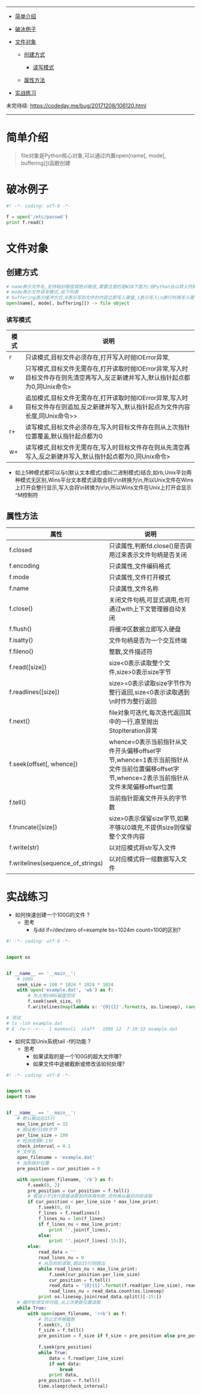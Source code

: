 ----

* [简单介绍](#简单介绍)
* [破冰例子](#破冰例子)
* [文件对象](文件对象)

  * [创建方式](#创建方式)
    * [读写模式](#读写模式)

  * [属性方法](#属性方法)
* [实战练习](#实战练习)

未完待续: https://codeday.me/bug/20171208/106120.html

----

# 简单介绍

> file对象是Python核心对象,可以通过内置open(name[, mode[, buffering]])函数创建

# 破冰例子

```python
#! -*- coding: utf-8 -*-

f = open('/etc/passwd')
print f.read()
```

# 文件对象

## 创建方式

````python
# name表示文件名,支持相对路径或绝对路径,需要注意的是WIN下面为\但Python会以转义符解析,所以需要写成\\形式
# mode表示文件读写模式,如下列表
# buffering表示缓冲方式,0表示写到文件的内容立即写入硬盘,1表示写入\n换行时再写入硬盘,小于0表示使用系统默认缓冲大小,大于1时表示使用其作为缓冲大小
open(name[, mode[, buffering]]) -> file object 
````

### 读写模式

| 模式 | 说明                                                         |
| ---- | ------------------------------------------------------------ |
| r    | 只读模式,目标文件必须存在,打开写入时抛IOError异常,           |
| w    | 只写模式,目标文件无需存在,打开读取时抛IOError异常,写入时目标文件存在则先清空再写入,反正新建并写入,默认指针起点都为0,同Unix命令> |
| a    | 追加模式,目标文件无需存在,打开读取时抛IOError异常,写入时目标文件存在则追加,反之新建并写入,默认指针起点为文件内容长度,同Unix命令>> |
| r+   | 读写模式,目标文件必须存在,写入时目标文件存在则从上次指针位置覆盖,默认指针起点都为0 |
| w+   | 读写模式,目标文件无需存在,写入时目标文件存在则从先清空再写入,反之新建并写入,默认指针起点都为0,同Unix命令> |

* 如上5种模式都可以与t(默认文本模式)或b(二进制模式)结合,如rb,Unix平台两种模式无区别,Wins平台文本模式读取会将\r\n转换为\n,所以Unix文件在Wins上打开会整行显示,写入会将\n转换为\r\n,所以Wins文件在Unix上打开会显示^M控制符

## 属性方法

| 属性                              | 说明                                                         |
| --------------------------------- | ------------------------------------------------------------ |
| f.closed                          | 只读属性,判断fd.close()是否调用过来表示文件句柄是否关闭      |
| f.encoding                        | 只读属性,文件编码格式                                        |
| f.mode                            | 只读属性,文件打开模式                                        |
| f.name                            | 只读属性,文件名称                                            |
| f.close()                         | 关闭文件句柄,可显式调用,也可通过with上下文管理器自动关闭     |
| f.flush()                         | 将缓冲区数据立即写入硬盘                                     |
| f.isatty()                        | 文件句柄是否为一个交互终端                                   |
| f.fileno()                        | 整数,文件描述符                                              |
| f.read([size])                    | size<0表示读取整个文件,size>0表示size字节                    |
| f.readlines([size])               | size>=0表示读取size字节作为整行返回,size<0表示读取遇到\n时作为整行返回 |
| f.next()                          | file对象可迭代,每次迭代返回其中的一行,直至抛出StopIteration异常 |
| f.seek(offset[, whence])          | whence=0表示当前指针从文件开头偏移offset字节,whence=1表示当前指针从文件当前位置偏移offset字节,whence=2表示当前指针从文件末尾偏移offset位置 |
| f.tell()                          | 当前指针距离文件开头的字节数                                 |
| f.truncate([size])                | size>0表示保留size字节,如果不够以0填充,不提供size则保留整个文件内容 |
| f.write(str)                      | 以对应模式将str写入文件                                      |
| f.writelines(sequence_of_strings) | 以对应模式将一组数据写入文件                                 |

# 实战练习

* 如何快速创建一个100G的文件 ?
  * 思考
    * 与dd if=/dev/zero  of=example bs=1024m count=100的区别?

```python
#! -*- coding: utf-8 -*-


import os


if __name__ == '__main__':
    # 100G
    seek_size = 100 * 1024 * 1024 * 1024
    with open('example.dat', 'wb') as f:
        # 先占用100G磁盘空间
        f.seek(seek_size, 0)
        f.writelines(map(lambda s: '{0}{1}'.format(s, os.linesep), range(1, 21)))

# 测试        
# ls -lsh example.dat 
# 8 -rw-r--r--  1 manmanli  staff   100G 12  7 19:33 example.dat
```

* 如何实现Unix系统tail -f的功能 ?
  * 思考
    * 如果读取的是一个100G的超大文件哪?
    * 如果文件中途被截断或修改该如何处理?

```python
#! -*- coding: utf-8 -*-


import os
import time


if __name__ == '__main__':
    # 默认输出后15行
    max_line_print = 15
    # 假设每行100字节
    per_line_size = 100
    # 检测周期0.1秒
    check_interval = 0.1
    # 文件名
    open_filename = 'example.dat'
    # 当前指针位置
    pre_position = cur_position = 0

    with open(open_filename, 'rb') as f:
        f.seek(0, 2)
        pre_position = cur_position = f.tell()
        # 假设小于10行直接读取到内存再判断,否则再从最后向前读取
        if cur_position < per_line_size * max_line_print:
            f.seek(0, 0)
            f_lines = f.readlines()
            f_lines_nu = len(f_lines)
            if f_lines_nu < max_line_print:
                print ''.join(f_lines),
            else:
                print ''.join(f_lines[-15:]),
        else:
            read_data = ''
            read_lines_nu = 0
            # 从后向前读取,超出15行则跳出
            while read_lines_nu < max_line_print:
                f.seek(cur_position-per_line_size)
                cur_position = f.tell()
                read_data = '{0}{1}'.format(f.read(per_line_size), read_data)
                read_lines_nu = read_data.count(os.linesep)
            print os.linesep.join(read_data.split()[-15:])
    # 循环检测文件内容,从上次更新位置读取
    while True:
        with open(open_filename, 'r+b') as f:
            # 防止文件被截断
            f.seek(0, 2)
            f_size = f.tell()
            pre_position = f_size if f_size < pre_position else pre_position
            
            f.seek(pre_position)
            while True:
                data = f.read(per_line_size)
                if not data:
                    break
                print data,
            pre_position = f.tell()
            time.sleep(check_interval)
```





